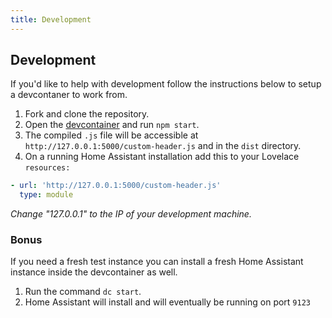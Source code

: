 ```yaml
---
title: Development
---
```


## Development

If you'd like to help with development follow the instructions below to setup a devcontaner to work from.

1. Fork and clone the repository.
2. Open the [devcontainer][devcontainer] and run `npm start`.
3. The compiled `.js` file will be accessible at `http://127.0.0.1:5000/custom-header.js` and in the `dist` directory.
4. On a running Home Assistant installation add this to your Lovelace `resources:`

```yaml
- url: 'http://127.0.0.1:5000/custom-header.js'
  type: module
```

_Change "127.0.0.1" to the IP of your development machine._

### Bonus

If you need a fresh test instance you can install a fresh Home Assistant instance inside the devcontainer as well.

1. Run the command `dc start`.
2. Home Assistant will install and will eventually be running on port `9123`

<!--Links -->

[devcontainer]: https://code.visualstudio.com/docs/remote/containers